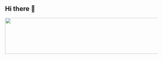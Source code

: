 ## Hi there 👋

<!--
**kimjoongwon/kimjoongwon** is a ✨ _special_ ✨ repository because its `README.md` (this file) appears on your GitHub profile.

Here are some ideas to get you started:

- 🔭 I’m currently working on ...
- 🌱 I’m currently learning ...
- 👯 I’m looking to collaborate on ...
- 🤔 I’m looking for help with ...
- 💬 Ask me about ...
- 📫 How to reach me: ...
- 😄 Pronouns: ...
- ⚡ Fun fact: ...
-->


<a href="https://www.gitanimals.org/en_US?utm_medium=image&utm_source=kimjoongwon&utm_content=line">
  <img
    src="https://render.gitanimals.org/lines/kimjoongwon"
    width="600"
    height="120"
  />
</a>
  
